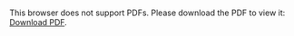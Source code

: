 <object data="christ-in-song/CIS1908pdfs/319.pdf" type="application/pdf" width="100%" height="1024px">
    <embed src="christ-in-song/CIS1908pdfs/319.pdf">
        <p>This browser does not support PDFs. Please download the PDF to view it: <a href="christ-in-song/CIS1908pdfs/319.pdf">Download PDF</a>.</p>
    </embed>
</object>
